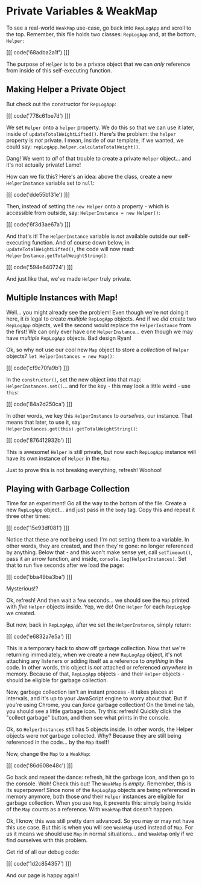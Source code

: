 # Private Variables & WeakMap

To see a real-world `WeakMap` use-case, go back into `RepLogApp` and scroll to the
top. Remember, this file holds two classes: `RepLogApp` and, at the bottom, `Helper`:

[[[ code('68adba2a1f') ]]]

The purpose of `Helper` is to be a private object that we can *only* reference from
inside of this self-executing function.

## Making Helper a Private Object

But check out the constructor for `RepLogApp`:

[[[ code('778c61be7d') ]]]

We set `Helper` onto a `helper` property. We do this so that we can use it later,
inside of `updateTotalWeightLifted()`. Here's the problem: the `helper` property
is *not* private. I mean, inside of our template, if we wanted, we could say:
`repLogApp.helper.calculateTotalWeight()`.

Dang! We went to *all* of that trouble to create a private `Helper` object... and
it's not actually private! Lame!

How can we fix this? Here's an idea: above the class, create a new `HelperInstance`
variable set to `null`:

[[[ code('dde55b131e') ]]]

Then, instead of setting the `new Helper` onto a property - which is accessible from
outside, say: `HelperInstance = new Helper()`:

[[[ code('6f3d3ae67a') ]]]

And that's it! The `HelperInstance` variable is *not* available outside our self-executing
function. And of course down below, in `updateTotalWeightLifted()`, the code will
now read: `HelperInstance.getTotalWeightString()`:

[[[ code('594e640724') ]]]

And just like that, we've made `Helper` truly private.

## Multiple Instances with Map!

Well... you might already see the problem! Even though we're not doing it here,
it *is* legal to create *multiple* `RepLogApp` objects. And if we *did* create two
`RepLogApp` objects, well the second would replace the `HelperInstance` from the
first! We can only ever have one `HelperInstance`... even though we may have
*multiple* `RepLogApp` objects. Bad design Ryan!

Ok, so why not use our cool new `Map` object to store a *collection* of `Helper`
objects? `let HelperInstances = new Map()`:

[[[ code('cf9c70fa9b') ]]]

In the `constructor()`, set the new object into that map: `HelperInstances.set()`...
and for the key - this may look a little weird - use `this`:

[[[ code('84a2d250ca') ]]]

In other words, we key this `HelperInstance` to *ourselves*, our instance. That
means that later, to use it, say `HelperInstances.get(this).getTotalWeightString()`:

[[[ code('876412932b') ]]]

This is awesome! `Helper` is still private, but now each `RepLogApp` instance will
have its own instance of `Helper` in the `Map`.

Just to prove this is not breaking everything, refresh! Woohoo!

## Playing with Garbage Collection

Time for an experiment! Go all the way to the bottom of the file. Create a new `RepLogApp`
object... and just pass in the `body` tag. Copy this and repeat it three other times:

[[[ code('15e93df081') ]]]

Notice that these are *not* being used: I'm not setting them to a variable. In other
words, they are created, and then they're gone: no longer referenced by anything.
Below that - and this won't make sense yet, call `setTimeout()`, pass it an arrow
function, and inside, `console.log(HelperInstances)`. Set that to run five seconds
after we load the page:

[[[ code('bba49ba3ba') ]]]

Mysterious!?

Ok, refresh! And then wait a few seconds... we should see the `Map` printed with
*five* `Helper` objects inside. Yep, we do! One `Helper` for each `RepLogApp` we
created.

But now, back in `RepLogApp`, after we set the `HelperInstance`, simply return:

[[[ code('e6832a7e5a') ]]]

This is a temporary hack to show off garbage collection. Now that we're returning
immediately, when we create a new `RepLogApp` object, it's not attaching any listeners
or adding itself as a reference to *anything* in the code. In other words, this object
is *not* attached or referenced *anywhere* in memory. Because of that, `RepLogApp`
objects - and their `Helper` objects - should be eligible for garbage collection.

Now, garbage collection isn't an instant process - it takes places at intervals,
and it's up to your JavaScript engine to worry about that. But if you're using Chrome,
you can *force* garbage collection! On the timeline tab, you should see a little
garbage icon. Try this: refresh! Quickly click the "collect garbage" button, and
then see what prints in the console.

Ok, so `HelperInstances` *still* has 5 objects inside. In other words, the Helper
objects were *not* garbage collected. Why? Because they are still being referenced
in the code... by the `Map` itself!

Now, change the `Map` to a `WeakMap`:

[[[ code('86d608e48c') ]]]

Go back and repeat the dance: refresh, hit the garbage icon, and then go to the
console. Woh! Check this out! The `WeakMap` is *empty*. Remember, this is its
superpower! Since none of the `RepLogApp` objects are being referenced in memory
anymore, both those *and* their `Helper` instances are eligible for garbage collection.
When you use `Map`, it prevents this: simply being *inside* of the `Map` counts as
a reference. With `WeakMap` that doesn't happen.

Ok, I know, this was still pretty darn advanced. So you may or may not have this use
case. But this is when you will see `WeakMap` used instead of `Map`. For us it means
we should use `Map` in normal situations... and `WeakMap` only if we find ourselves
with this problem.

Get rid of all our debug code:

[[[ code('1d2c854357') ]]]

And our page is happy again!
